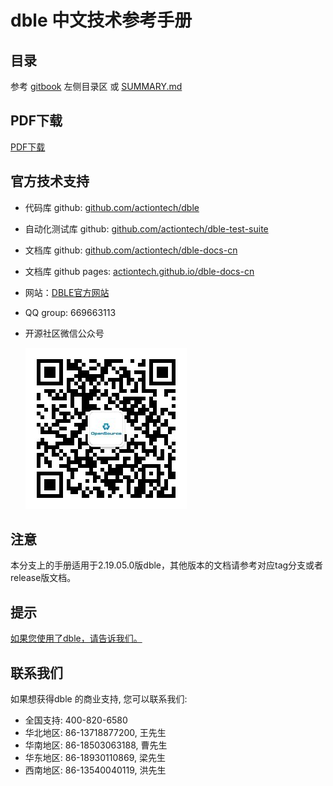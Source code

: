 # dble 中文技术参考手册


## 目录
参考 [gitbook](https://actiontech.github.io/dble-docs-cn) 左侧目录区 或 [SUMMARY.md](https://github.com/actiontech/dble-docs-cn/blob/master/SUMMARY.md) 

## PDF下载
[PDF下载](https://github.com/actiontech/dble-docs-cn/raw/master/dble-manual.pdf) 

## 官方技术支持
- 代码库 github: [github.com/actiontech/dble](https://github.com/actiontech/dble)
- 自动化测试库 github: [github.com/actiontech/dble-test-suite](https://github.com/actiontech/dble-test-suite)
- 文档库 github: [github.com/actiontech/dble-docs-cn](https://github.com/actiontech/dble-docs-cn)
- 文档库 github pages: [actiontech.github.io/dble-docs-cn](https://actiontech.github.io/dble-docs-cn)
- 网站：[DBLE官方网站](https://opensource.actionsky.com)
- QQ group: 669663113
- 开源社区微信公众号
  
  ![QR_code](./QR_code.png)


## 注意
本分支上的手册适用于2.19.05.0版dble，其他版本的文档请参考对应tag分支或者release版文档。 
    
## 提示
[如果您使用了dble，请告诉我们。](https://wj.qq.com/s/2291106/09f4)

## 联系我们
如果想获得dble 的商业支持, 您可以联系我们: 
* 全国支持: 400-820-6580
* 华北地区: 86-13718877200, 王先生
* 华南地区: 86-18503063188, 曹先生
* 华东地区: 86-18930110869, 梁先生
* 西南地区: 86-13540040119, 洪先生
